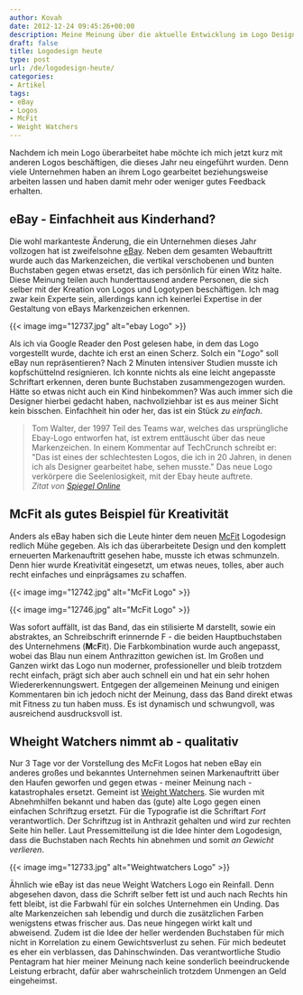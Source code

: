 ```yaml
---
author: Kovah
date: 2012-12-24 09:45:26+00:00
description: Meine Meinung über die aktuelle Entwicklung im Logo Design mit den Beispielen McFIT, eBay und Weight Watchers, die alle erst kürzlich das Logo gewechselt haben.
draft: false
title: Logodesign heute
type: post
url: /de/logodesign-heute/
categories:
- Artikel
tags:
- eBay
- Logos
- McFit
- Weight Watchers
---
```


Nachdem ich mein Logo überarbeitet habe möchte ich mich jetzt kurz mit anderen Logos beschäftigen, die dieses Jahr neu eingeführt wurden. Denn viele Unternehmen haben an ihrem Logo gearbeitet beziehungsweise arbeiten lassen und haben damit mehr oder weniger gutes Feedback erhalten.


## eBay - Einfachheit aus Kinderhand?

Die wohl markanteste Änderung, die ein Unternehmen dieses Jahr vollzogen hat ist zweifelsohne [eBay](http://www.ebay.de/). Neben dem gesamten Webauftritt wurde auch das Markenzeichen, die vertikal verschobenen und bunten Buchstaben gegen etwas ersetzt, das ich persönlich für einen Witz halte. Diese Meinung teilen auch hunderttausend andere Personen, die sich selber mit der Kreation von Logos und Logotypen beschäftigen. Ich mag zwar kein Experte sein, allerdings kann ich keinerlei Expertise in der Gestaltung von eBays Markenzeichen erkennen.

{{< image img="12737.jpg" alt="ebay Logo" >}}

Als ich via Google Reader den Post gelesen habe, in dem das Logo vorgestellt wurde, dachte ich erst an einen Scherz. Solch ein "_Logo_" soll eBay nun repräsentieren? Nach 2 Minuten intensiver Studien musste ich kopfschüttelnd resignieren. Ich konnte nichts als eine leicht angepasste Schriftart erkennen, deren bunte Buchstaben zusammengezogen wurden. Hätte so etwas nicht auch ein Kind hinbekommen? Was auch immer sich die Designer hierbei gedacht haben, nachvollziehbar ist es aus meiner Sicht kein bisschen. Einfachheit hin oder her, das ist ein Stück _zu einfach_.

> Tom Walter, der 1997 Teil des Teams war, welches das ursprüngliche Ebay-Logo entworfen hat, ist extrem enttäuscht über das neue Markenzeichen. In einem Kommentar auf TechCrunch schreibt er: "Das ist eines der schlechtesten Logos, die ich in 20 Jahren, in denen ich als Designer gearbeitet habe, sehen musste." Das neue Logo verkörpere die Seelenlosigkeit, mit der Ebay heute auftrete.  
_Zitat von [Spiegel Online](http://www.spiegel.de/netzwelt/web/neues-ebay-logo-sorgt-fuer-spott-a-855776.html)_


## McFit als gutes Beispiel für Kreativität

Anders als eBay haben sich die Leute hinter dem neuen [McFit](https://www.mcfit.com/) Logodesign redlich Mühe gegeben. Als ich das überarbeitete Design und den komplett erneuerten Markenauftritt gesehen habe, musste ich etwas schmunzeln. Denn hier wurde Kreativität eingesetzt, um etwas neues, tolles, aber auch recht einfaches und einprägsames zu schaffen.

{{< image img="12742.jpg" alt="McFit Logo" >}}

{{< image img="12746.jpg" alt="McFit Logo" >}}

Was sofort auffällt, ist das Band, das ein stilisierte M darstellt, sowie ein abstraktes, an Schreibschrift erinnernde F - die beiden Hauptbuchstaben des Unternehmens (**M**c**F**it). Die Farbkombination wurde auch angepasst, wobei das Blau nun einem Anthrazitton gewichen ist. Im Großen und Ganzen wirkt das Logo nun moderner, professioneller und bleib trotzdem recht einfach, prägt sich aber auch schnell ein und hat ein sehr hohen Wiedererkennungswert. Entgegen der allgemeinen Meinung und einigen Kommentaren bin ich jedoch nicht der Meinung, dass das Band direkt etwas mit Fitness zu tun haben muss. Es ist dynamisch und schwungvoll, was ausreichend ausdrucksvoll ist.


## Wheight Watchers nimmt ab - qualitativ

Nur 3 Tage vor der Vorstellung des McFit Logos hat neben eBay ein anderes großes und bekanntes Unternehmen seinen Markenauftritt über den Haufen geworfen und gegen etwas - meiner Meinung nach - katastrophales ersetzt. Gemeint ist [Weight Watchers](http://www.weightwatchers.com/index.aspx). Sie wurden mit Abnehmhilfen bekannt und haben das (gute) alte Logo gegen einen einfachen Schriftzug ersetzt. Für die Typografie ist die Schriftart _Fort_ verantwortlich. Der Schriftzug ist in Anthrazit gehalten und wird zur rechten Seite hin heller. Laut Pressemitteilung ist die Idee hinter dem Logodesign, dass die Buchstaben nach Rechts hin abnehmen und somit _an Gewicht verlieren_.

{{< image img="12733.jpg" alt="Weightwatchers Logo" >}}

Ähnlich wie eBay ist das neue Weight Watchers Logo ein Reinfall. Denn abgesehen davon, dass die Schrift selber fett ist und auch nach Rechts hin fett bleibt, ist die Farbwahl für ein solches Unternehmen ein Unding. Das alte Markenzeichen sah lebendig und durch die zusätzlichen Farben wenigstens etwas frischer aus. Das neue hingegen wirkt kalt und abweisend. Zudem ist die Idee der heller werdenden Buchstaben für mich nicht in Korrelation zu einem Gewichtsverlust zu sehen. Für mich bedeutet es eher ein verblassen, das Dahinschwinden. Das verantwortliche Studio Pentagram hat hier meiner Meinung nach keine sonderlich beeindruckende Leistung erbracht, dafür aber wahrscheinlich trotzdem Unmengen an Geld eingeheimst.
